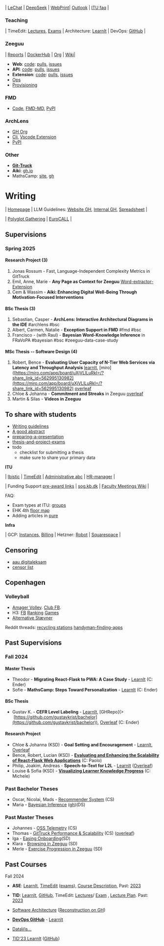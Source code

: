 | [LeChat](https://chat.mistral.ai/chat) | [DeepSeek](https://chat.deepseek.com/) |  [WebPrint](https://ituwebprint.itu.dk/RicohmyPrint/Main.aspx)| [Outlook](https://outlook.office.com/owa/?exsvurl=1&path=/calendar/view/WorkWeek) | [ITU faq](https://docs.google.com/document/d/18x3zhD_KzfnsvPvJN5wATnjb287UBi5kzIAXTGv1I9Y/edit) | 


### Teaching 

| TimeEdit: [Lectures](https://cloud.timeedit.net/itu/web/public/ri10Z80g79X560Q90YQ59x5YZ61ZY1Q6y5695Y05X59207QX01483Yg56092gX64Y09Q5.html), [Exams](https://cloud.timeedit.net/itu/web/public/ri1005899YX725Q8X0Q0Y98YZ011Y2YXX5X885052592415X5Y25055315510YXY7005X51215555X9X100Y022Y50XY6729X0Y2XY5Z2g4Q0gy9605x0466593Q8YZg5Q9Y01662X0Y5.html) | Architecture: [LearnIt](https://learnit.itu.dk/course/view.php?id=3024304) | DevOps: [GitHub](https://github.com/itu-devops/lecture_notes) | 

### Zeeguu

| [Reports](https://zeeguu.org/reports) | [DockerHub](https://hub.docker.com/?namespace=zeeguu) | [ Org](https://github.com/zeeguu) | [Wiki](https://wiki.zeeguu.org/)| 

- **Web**: [code](https://github.com/zeeguu/web/): [pulls](https://github.com/zeeguu/web/pulls), [issues](https://github.com/zeeguu/web/issues)	
- **API**: [code](https://github.com/zeeguu/api): [pulls](https://github.com/zeeguu/api/pulls), [issues](https://github.com/zeeguu/api/issues) 
- **Extension**: [code](https://github.com/zeeguu/browser-extension): [pulls](https://github.com/zeeguu/browser-extension/pulls), [issues](https://github.com/zeeguu/browser-extension/issues)
- [Ops](https://github.com/mircealungu/zeeguu-ops)
- [Provisioning](https://github.com/mircealungu/zeeguu-provisioning) 

### FMD
- [Code](https://github.com/flask-dashboard/Flask-MonitoringDashboard), [FMD-MD](https://flask-dashboard.github.io/fmd-telemetry/#/stats/user-session), [PyPI](https://pypi.org/project/Flask-MonitoringDashboard/) 

### ArchLens
- [GH Org](https://github.com/archlens/)
- [Cli](https://github.com/archlens/ArchLens), [Vscode Extension](https://github.com/archlens/ArchLens-VsCode-Extension) 
- [PyPI](https://pypi.org/project/ArchLens-Preview/) 

### Other
- [**Git-Truck**](https://github.com/git-truck/git-truck)  
- **Aiki**: [gh.io](https://aiki-extension.github.io/) 
- MathsCamp: [site](https://mathscamp.org/#/), [gh](https://github.com/MathsCamp/MathsCamp) 





# Writing

| [Homepage](https://github.com/mircealungu/mircea) | LLM Guidelines: [Website GH](https://github.com/se-ubt/llm-guidelines-website), [Internal GH](https://github.com/se-ubt/llm-guidelines-internal), [Spreadsheet](https://docs.google.com/spreadsheets/d/14p3seQdfeFo3d3Qx21KDpsqabpXQqUFPKwB03zueKbk/edit?gid=0#gid=0) |  

| [Polyglot Gathering](https://docs.google.com/forms/d/e/1FAIpQLSdlPsKWE6fEozbsiNO6jd1_MY8_4tJRZ4KTbpwskznq53EsPw/viewform) | [EuroCALL](https://www.openconf.org/EUROCALL2025/author/) |


## Supervisions 

### Spring 2025

#### Research Project (3)
1. Jonas Rossum - Fast, Language-Independent Complexity Metrics in GitTruck
2. Emil, Anne, Marie  - **Any Page as Context for Zeeguu** [Word-extractor-Extension](https://github.com/emilHojgaard/Word-Extractor) 
3. Cem & Wassim - **Aiki: Enhancing Digital Well-Being Through**
**Motivation-Focused Interventions** 


#### BSc Thesis (3)
1. Sebastian, Casper - **ArchLens: Interactive Architectural Diagrams in the IDE** #archlens #bsc
2. Albert, Carmen, Natalie - **Exception Support in FMD** #fmd #bsc
3. Francisco - (with Raul) - **Bayesian Word-Knowledge Inference** in FRaVoPA  #bayesian #bsc #zeeguu-data-case-study


#### MSc Thesis -- Software Design (4)
1. Robert, Bence - **Evaluating User Capacity of N-Tier Web Services via Latency and Throughput Analysis** [learnIt](https://learnit.itu.dk/user/index.php?id=3025170), [miro]([https://miro.com/app/board/uXjVLlLuRkI=/?share_link_id=562995130982](https://miro.com/app/board/uXjVLlLuRkI=/?share_link_id=562995130982) [overleaf](https://www.overleaf.com/project/67aa0bb02c7df14516740af3) 
2. Chloe & Johanna - **Commitment and Streaks** in Zeeguu [overleaf](https://www.overleaf.com/project/67530dea455e87d3ddc31ff2) 
3. Martin & Silas - **Videos in Zeeguu** 


## **To share with students**
- [Writing guidelines](https://github.com/mircealungu/student-projects/blob/master/writing_guidelines/README.md)
- [A good abstract](https://github.com/mircealungu/student-projects/blob/master/thesis-abstract.md)
- [preparing-a-presentation](preparing-a-presentation.md)
- [thesis-and-project-exams](thesis-and-project-exams.md)
-  todo
	- checklist for submitting a thesis
	- make sure to share your primary data


**ITU**

| [Ibistic](https://services.ibistic.net/MP/AspxHost.aspx?key=AVcBT1rugkyVP60M9CAUybpM5yzvIThMqLVwf7sSoCcbaH44n%2bL3ZkWWAT1gRSy%2bm2IY2PvIyP2T8pVblrRSwHAJ0dVcoi%2fRXuMNY1EPGKvCqZpx7RZG3bslqlIlGAzxxSwUYMO3uuQC2RFLMuNTkCjmpG%2bXkz6QxUYtUCKArtwYq2%2bFeYonSDw5HKe3THhoMg6hrCKWBdff1DryF8%2fICoXWMEvRos848o2BpKhfhSgi%2bWDUw71LzaZl3pUgGNrrN1hl8xr%2b2usbqv1OZ6haV%2bNluOfFrnyi8oCtpgQJe9FEeXnpgaiH2WFFA6qgQW0NEzRzt80AUU0SWzPvXi1EpBfR8Iei5lUZL%2b7lvA4rAPXfbEC0JQ3m4z680qV45lT9AFVdtEd6QI4E2k6AAaTJLASB%2fLru3d5Suc8jBepne4FwSIT3bhGYP%2fyE6fiyZBaUCtI5RDLSipF2cLU9cta5qYrloFp8LUNyljqFft1Om0zi%2fz9f2cGuhWHXgvEzBxUK0oaC%2bQVLup%2bNw5IMhgpcwG3XvMHSlNG3HUyIKVASSl70hERgdnraOjsyYJUEJuIuIKfOot%2f9dGYa82uRLF50CalsDl%2b63biP5SBJE%2bnAKtY7nYAQ&__tt=3) | [TimeEdit](https://timeedit.itu.dk/) | [Administrative abc](https://intranet.itu.dk/Administrative-ABC) | [HR-manager](https://recruiter.hr-manager.net/Sys/DesktopDefault.aspx?tabalias=clappterm&cid=119) | 

| Funding Support [pre-award links](https://intranet.itu.dk/Administrative-ABC/F/Funding-Support/Funding-Support/Pre-award#danish-foundations) | [sog.kb.dk](https://soeg.kb.dk/discovery/search?vid=45KBDK_KGL:KGL) | [Faculty Meetings Wiki](https://wiki.itu.dk/computerscience/index.php/Department_faculty_meetings)  | 

FAQ: 
- Exam types at ITU: [groups](https://intranet.itu.dk/-/media/Intranet/Teacher-Guide/Teaching-and-Examination/Conducting-exams/Oral-Group-Exam-Sub-Forms_Sept2019-pdf.pdf)
- EHK 4th [floor map](attachments/ehk-4th-floor-map.png)
- Adding articles in [pure]([https://pure.itu.dk/admin/](https://pure.itu.dk/admin/))


**Infra**

| GCP: [Instances](https://console.cloud.google.com/compute/instances), [Billing](https://console.cloud.google.com/billing/) | Hetzner:  [Robot](https://robot.hetzner.com/server) | [Squarespace](https://account.squarespace.com/domains) | 


## Censoring
- [aau digitaleksam](https://digitaleksamen.aau.dk/)
- [censor list](https://services2.brics.dk/censor/)


## Copenhagen

### Volleyball
- [Amager Volley](https://www.amagervolley.dk/dl/hjem). [Club FB](https://www.facebook.com/groups/6035564066).  
- H3: [FB](https://www.facebook.com/groups/929115003800969) [Ranking](https://resultater.volleyball.dk/tms/Turneringer-og-resultater/Pulje-Stilling.aspx?PuljeId=3792) [Games](https://resultater.volleyball.dk/tms/Turneringer-og-resultater/Hold-Kampprogram.aspx?HoldId=26875)
- [Alternative Stævner](https://svbk.dk/turnering/alternative-staevner/staevnedatoer) 

Reddit threads: [recycling stations](https://www.reddit.com/r/copenhagen/comments/1cf1h1r/does_copenhagen_have_a_recycling_center_where_i/)  [handyman-finding-apps](https://www.reddit.com/r/copenhagen/comments/13tcnlg/assembling_furniture_service/) 


## Past Supervisions


### Fall 2024 

#### Master Thesis
- Theodor - **Migrating React-Flask to PWA: A Case Study** - [LearnIt](https://learnit.itu.dk/course/view.php?id=3024549)  (C: Ender)
- Sofie - **MathsCamp: Steps Toward Personalization** - [LearnIt](https://learnit.itu.dk/course/view.php?id=3024553) (C: Ender)

#### BSc Thesis
- Gustav K. - **CEFR Level Labeling** - [LearnIt](https://learnit.itu.dk/user/index.php?id=3024498), [GHRepo](>  [https://github.com/gustavkrist/bachelor](https://github.com/gustavkrist/bachelor)), [Overleaf](https://www.overleaf.com/project/673716fc5e674663a3f96c19) (C: Ender)

#### Research Project
- Chloe & Johanna (KSD) - **Goal Setting and Encouragement** - [LearnIt](https://learnit.itu.dk/course/view.php?id=3024771), [Overleaf](https://www.overleaf.com/project/66fe82cd240aa0d51de7c0a4)
- Bence, Robert, Lucian (KSD) - [**Evaluating and Enhancing the Scalability of React-Flask Web Applications**](https://learnit.itu.dk/course/view.php?id=3024841) (C: Paolo)
- Philip, Joakim, Andreas - **Speech-to-Text for L2L** - [LearnIt](https://learnit.itu.dk/course/view.php?id=3024824) ([Overleaf](https://www.overleaf.com/project/6703f3e8746a92aef75be859))
- Louise & Sofia (KSD) - [**Visualizing Learner Knowledge Progress**](https://learnit.itu.dk/user/index.php?id=3024869) (C: Michele)






### **Past Bachelor Theses** 
- Oscar, Nicolai, Mads - [Recommender System](https://learnit.itu.dk/course/view.php?id=3023893) (CS)
- Maria - [Bayesian Inference](https://learnit.itu.dk/course/view.php?id=3023893) ([gh](https://github.com/mariamomanu/BachelorProject))(DS) 

 
### **Past Master Theses**
 - Johannes - [OSS Telemetry](https://learnit.itu.dk/grade/report/grader/index.php?id=3024163) (CS) 
 - Thomas - [GitTruck Performance & Scalability](https://learnit.itu.dk/grade/report/grader/index.php?id=3024202) (CS) ([overleaf](https://www.overleaf.com/project/66100b3af013c1984f472f28))
 - Iga - [Easing Onboarding](https://learnit.itu.dk/grade/report/grader/index.php?id=3024152)(SD) 
 - Klara - [Browsing in Zeeguu](https://learnit.itu.dk/grade/report/grader/index.php?id=3024025) (SD)
- Merle - [Exercise Progression in Zeeguu](https://learnit.itu.dk/grade/report/grader/index.php?id=3024079) (SD) 

## **Past Courses**


Fall 2024
- **ASE**: [LearnIt](https://learnit.itu.dk/course/view.php?id=3023599), [TimeEdit](https://cloud.timeedit.net/itu/web/public/ri10Z80g79X360Q90YQ52x5YZ61ZY1Q9y5695Y05X58207QX01433Yg56092gX64Y09Q5.html) ([exams](https://cloud.timeedit.net/itu/web/public/ri1005899YX425Q8X0Q0Y98YZ011Y2YXX5X885052582415X5Y25055315510YXY7005X51215555X9X100Y022Y50XY6729X0Y2XY5Z2g4Q0gy9605x0466593Q8YZg5Q9Y01662X0Y5.html)), [Course Description](https://learnit.itu.dk/local/coursebase/view.php?ciid=1486), Past: [2023](https://learnit.itu.dk/course/view.php?id=3022230) 
- **TID**: [LearnIt](https://learnit.itu.dk/course/view.php?id=3023628), [GitHub](https://github.com/itu-tid/lecture-notes), TimeEdit: [Lectures](https://cloud.timeedit.net/itu/web/public/ri10Z80g79X360Q90YQ50x5YZ61ZY1Q9y5695Y05X58307QX01473Yg56092gX64Y09Q5.html)/ [Exam](https://cloud.timeedit.net/itu/web/public/ri1005899YX425Q8X0Q0Y98YZ011Y2YXX5X885052582415X5Y25055315510YXY7005X51215555X9X100Y022Y50XY6729X0Y2XY5Z3g4Q0gy0605x0496593Q7YZg5Q9Y01662X0Y5.html) , [Lecture Plan](https://docs.google.com/spreadsheets/d/1CSeqHOSnSdf381EJmpaoiOpfrnqZyG_XecSND6qMiy8/edit?gid=1468158338#gid=1468158338). Past: [2023](https://learnit.itu.dk/course/view.php?id=30222) 


- [Software Architecture](https://learnit.itu.dk/course/view.php?id=3022830#section-0) ([Reconstruction on GH](https://github.com/mircealungu/reconstruction))
- [**DevOps GitHub**](https://github.com/itu-devops/lecture_notes) - [LearnIt](https://learnit.itu.dk/course/view.php?id=3022842) 
- [DataVis...](https://learnit.itu.dk/course/view.php?id=3022800#section-6)
- [TID'23 LearnIt](https://learnit.itu.dk/course/view.php?id=3022263) ([GitHub](https://github.com/itu-tid/lecture-notes/tree/main/Lectures))




